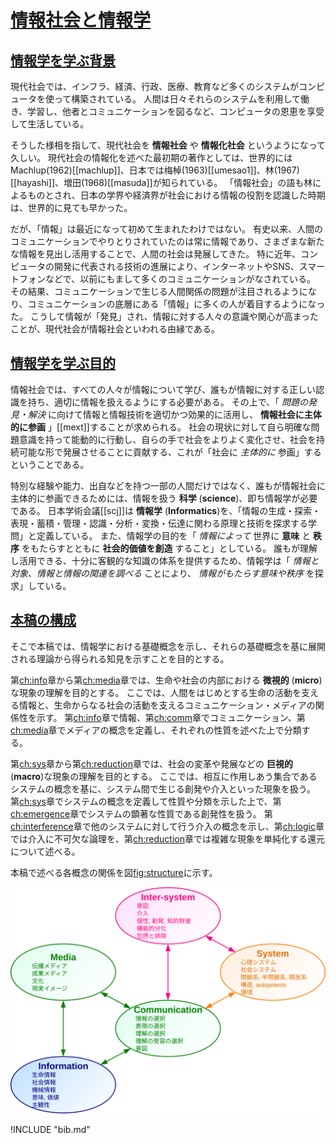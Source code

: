 # [情報社会と情報学](#ch:intro)

## [情報学を学ぶ背景](#sec:intro-bg)

現代社会では、インフラ、経済、行政、医療、教育など多くのシステムがコンピュータを使って構築されている。
人間は日々それらのシステムを利用して働き、学習し、他者とコミュニケーションを図るなど、コンピュータの恩恵を享受して生活している。

そうした様相を指して、現代社会を **情報社会** や **情報化社会** というようになって久しい。
現代社会の情報化を述べた最初期の著作としては、世界的にはMachlup(1962)\[[machlup]\]、日本では梅棹(1963)\[[umesao1]\]、林(1967)\[[hayashi]\]、増田(1968)\[[masuda]\]が知られている。
「情報社会」の語も林によるものとされ、日本の学界や経済界が社会における情報の役割を認識した時期は、世界的に見ても早かった。

だが、「情報」は最近になって初めて生まれたわけではない。
有史以来、人間のコミュニケーションでやりとりされていたのは常に情報であり、さまざまな新たな情報を見出し活用することで、人間の社会は発展してきた。
特に近年、コンピュータの開発に代表される技術の進展により、インターネットやSNS、スマートフォンなどで、以前にもまして多くのコミュニケーションがなされている。
その結果、コミュニケーションで生じる人間関係の問題が注目されるようになり、コミュニケーションの底層にある「情報」に多くの人が着目するようになった。
こうして情報が「発見」され、情報に対する人々の意識や関心が高まったことが、現代社会が情報社会といわれる由縁である。

## [情報学を学ぶ目的](#sec:intro-purpose)

情報社会では、すべての人々が情報について学び、誰もが情報に対する正しい認識を持ち、適切に情報を扱えるようにする必要がある。
その上で、「 *問題の発見・解決* に向けて情報と情報技術を適切かつ効果的に活用し、 **情報社会に主体的に参画** 」\[[mext]\]することが求められる。
社会の現状に対して自ら明確な問題意識を持って能動的に行動し、自らの手で社会をよりよく変化させ、社会を持続可能な形で発展させることに貢献する、これが「社会に *主体的に* 参画」するということである。

特別な経験や能力、出自などを持つ一部の人間だけではなく、誰もが情報社会に主体的に参画できるためには、情報を扱う **科学** (**science**)、即ち情報学が必要である。
日本学術会議\[[scj]\]は **情報学** (**Informatics**)を、「情報の生成・探索・表現・蓄積・管理・認識・分析・変換・伝達に関わる原理と技術を探求する学問」と定義している。
また、情報学の目的を「 *情報によって* 世界に **意味** と **秩序** をもたらすとともに **社会的価値を創造** すること」としている。
誰もが理解し活用できる、十分に客観的な知識の体系を提供するため、情報学は「 *情報と対象、情報と情報の関連を調べる* ことにより、 *情報がもたらす意味や秩序* を探求」している。

## [本稿の構成](#sec:intro-structure)

そこで本稿では、情報学における基礎概念を示し、それらの基礎概念を基に展開される理論から得られる知見を示すことを目的とする。

第[ch:info](#ch:info)章から第[ch:media](#ch:media)章では、生命や社会の内部における **微視的** (**micro**)な現象の理解を目的とする。
ここでは、人間をはじめとする生命の活動を支える情報と、生命からなる社会の活動を支えるコミュニケーション・メディアの関係性を示す。
第[ch:info](#ch:info)章で情報、第[ch:comm](#ch:comm)章でコミュニケーション、第[ch:media](#ch:media)章でメディアの概念を定義し、それぞれの性質を述べた上で分類する。

第[ch:sys](#ch:sys)章から第[ch:reduction](#ch:reduction)章では、社会の変革や発展などの **巨視的** (**macro**)な現象の理解を目的とする。
ここでは、相互に作用しあう集合であるシステムの概念を基に、システム間で生じる創発や介入といった現象を扱う。
第[ch:sys](#ch:sys)章でシステムの概念を定義して性質や分類を示した上で、第[ch:emergence](#ch:emergence)章でシステムの顕著な性質である創発性を扱う。
第[ch:interference](#ch:interference)章で他のシステムに対して行う介入の概念を示し、第[ch:logic](#ch:logic)章では介入に不可欠な論理を、第[ch:reduction](#ch:reduction)章では複雑な現象を単純化する還元について述べる。

本稿で述べる各概念の関係を図[fig:structure](#fig:structure)に示す。

![fig:structure. 各概念の関係](structure.svg)

!INCLUDE "bib.md"
